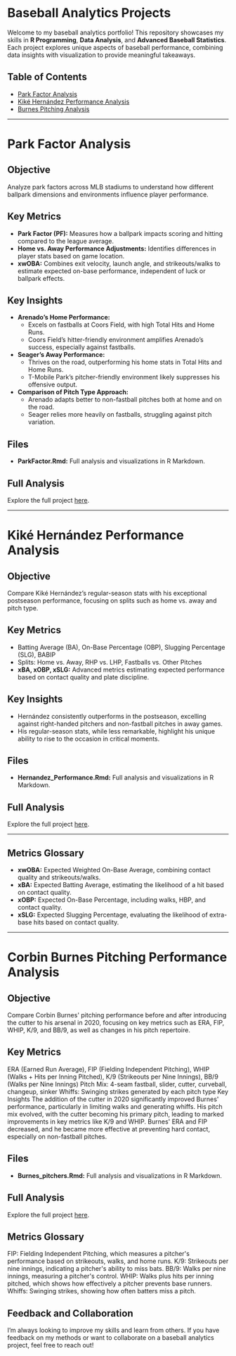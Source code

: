 # Baseball Analytics Projects  

Welcome to my baseball analytics portfolio! This repository showcases my skills in **R Programming**, **Data Analysis**, and **Advanced Baseball Statistics**. Each project explores unique aspects of baseball performance, combining data insights with visualization to provide meaningful takeaways.  

## Table of Contents  
- [Park Factor Analysis](#park-factor-analysis)  
- [Kiké Hernández Performance Analysis](#kiké-hernández-performance-analysis)  
- [Burnes Pitching Analysis](#burnes-pitchers-analysis)

---

# Park Factor Analysis  

## Objective  
Analyze park factors across MLB stadiums to understand how different ballpark dimensions and environments influence player performance.  

## Key Metrics  
- **Park Factor (PF):** Measures how a ballpark impacts scoring and hitting compared to the league average.  
- **Home vs. Away Performance Adjustments:** Identifies differences in player stats based on game location.  
- **xwOBA:** Combines exit velocity, launch angle, and strikeouts/walks to estimate expected on-base performance, independent of luck or ballpark effects.  

## Key Insights  
- **Arenado’s Home Performance:**  
  - Excels on fastballs at Coors Field, with high Total Hits and Home Runs.  
  - Coors Field’s hitter-friendly environment amplifies Arenado’s success, especially against fastballs.  
- **Seager’s Away Performance:**  
  - Thrives on the road, outperforming his home stats in Total Hits and Home Runs.  
  - T-Mobile Park’s pitcher-friendly environment likely suppresses his offensive output.  
- **Comparison of Pitch Type Approach:**  
  - Arenado adapts better to non-fastball pitches both at home and on the road.  
  - Seager relies more heavily on fastballs, struggling against pitch variation.  

## Files  
- **ParkFactor.Rmd:** Full analysis and visualizations in R Markdown.  

## Full Analysis  
Explore the full project [here](https://jasonwee2024.github.io/Baseball_Analysis_Projects/ParkFactor/ParkFactor.html).  

---

# Kiké Hernández Performance Analysis  

## Objective  
Compare Kiké Hernández’s regular-season stats with his exceptional postseason performance, focusing on splits such as home vs. away and pitch type.  

## Key Metrics  
- Batting Average (BA), On-Base Percentage (OBP), Slugging Percentage (SLG), BABIP  
- Splits: Home vs. Away, RHP vs. LHP, Fastballs vs. Other Pitches  
- **xBA, xOBP, xSLG:** Advanced metrics estimating expected performance based on contact quality and plate discipline.  

## Key Insights  
- Hernández consistently outperforms in the postseason, excelling against right-handed pitchers and non-fastball pitches in away games.  
- His regular-season stats, while less remarkable, highlight his unique ability to rise to the occasion in critical moments.  

## Files  
- **Hernandez_Performance.Rmd:** Full analysis and visualizations in R Markdown.  

## Full Analysis  
Explore the full project [here](https://jasonwee2024.github.io/Baseball_Analysis_Projects/Hernandez%20Performance/Hernandez_performance.html).  

---

## Metrics Glossary  
- **xwOBA:** Expected Weighted On-Base Average, combining contact quality and strikeouts/walks.  
- **xBA:** Expected Batting Average, estimating the likelihood of a hit based on contact quality.  
- **xOBP:** Expected On-Base Percentage, including walks, HBP, and contact quality.  
- **xSLG:** Expected Slugging Percentage, evaluating the likelihood of extra-base hits based on contact quality.  

---


# Corbin Burnes Pitching Performance Analysis

## Objective
Compare Corbin Burnes' pitching performance before and after introducing the cutter to his arsenal in 2020, focusing on key metrics such as ERA, FIP, WHIP, K/9, and BB/9, as well as changes in his pitch repertoire.

## Key Metrics
ERA (Earned Run Average), FIP (Fielding Independent Pitching), WHIP (Walks + Hits per Inning Pitched), K/9 (Strikeouts per Nine Innings), BB/9 (Walks per Nine Innings)
Pitch Mix: 4-seam fastball, slider, cutter, curveball, changeup, sinker
Whiffs: Swinging strikes generated by each pitch type
Key Insights
The addition of the cutter in 2020 significantly improved Burnes' performance, particularly in limiting walks and generating whiffs.
His pitch mix evolved, with the cutter becoming his primary pitch, leading to marked improvements in key metrics like K/9 and WHIP.
Burnes' ERA and FIP decreased, and he became more effective at preventing hard contact, especially on non-fastball pitches.

## Files
- **Burnes_pitchers.Rmd:** Full analysis and visualizations in R Markdown.

## Full Analysis
Explore the full project [here](https://jasonwee2024.github.io/Baseball_Analysis_Projects/Burnes%20Cutter/Burnes_pitchers.html).  

## Metrics Glossary
FIP: Fielding Independent Pitching, which measures a pitcher's performance based on strikeouts, walks, and home runs.
K/9: Strikeouts per nine innings, indicating a pitcher's ability to miss bats.
BB/9: Walks per nine innings, measuring a pitcher's control.
WHIP: Walks plus hits per inning pitched, which shows how effectively a pitcher prevents base runners.
Whiffs: Swinging strikes, showing how often batters miss a pitch.

## Feedback and Collaboration  
I’m always looking to improve my skills and learn from others. If you have feedback on my methods or want to collaborate on a baseball analytics project, feel free to reach out!  
